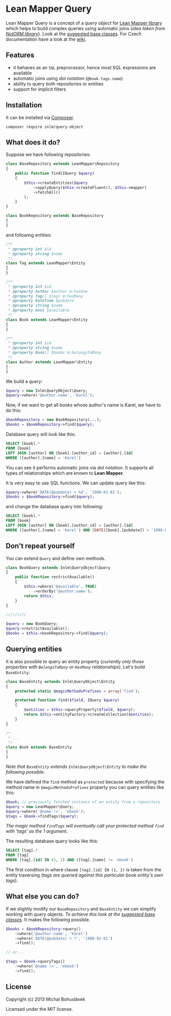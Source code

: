 Lean Mapper Query
=================

Lean Mapper Query is a concept of a *query object* for [Lean Mapper library](https://github.com/Tharos/LeanMapper) which helps to build complex queries using automatic joins (*idea taken from [NotORM library](http://www.notorm.com/)*). Look at the [suggested base classes](https://gist.github.com/mbohuslavek/9410266). For Czech documentation have a look at the [wiki](https://github.com/inlm/query-object/wiki).

Features
--------

- it behaves as an `SQL` preprocessor, hence most SQL expressions are available
- automatic joins using *dot notation* (`@book.tags.name`)
- ability to query both repositories or entities
- support for implicit filters


Installation
------------

It can be installed via [Composer](http://getcomposer.org/download).

```
composer require inlm/query-object
```


What does it do?
----------------

Suppose we have following repositories:

```php
class BaseRepository extends LeanMapper\Repository
{
	public function find(IQuery $query)
	{
		$this->createEntities($query
			->applyQuery($this->createFluent(), $this->mapper)
			->fetchAll()
		);
	}
}

class BookRepository extends BaseRepository
{
}
```

and following entities:

```php
/**
 * @property int $id
 * @property string $name
 */
class Tag extends LeanMapper\Entity
{
}

/**
 * @property int $id
 * @property Author $author m:hasOne
 * @property Tag[] $tags m:hasMany
 * @property DateTime $pubdate
 * @property string $name
 * @property bool $available
 */
class Book extends LeanMapper\Entity
{
}

/**
 * @property int $id
 * @property string $name
 * @property Book[] $books m:belongsToMany
 */
class Author extends LeanMapper\Entity
{
}
```

We build a *query*:

```php
$query = new Inlm\QueryObject\Query;
$query->where('@author.name', 'Karel');
```

Now, if we want to get all books whose author's name is Karel, we have to do this:

```php
$bookRepository = new BookRepository(...);
$books = $bookRepository->find($query);
```

Database query will look like this:
```sql
SELECT [book].*
FROM [book]
LEFT JOIN [author] ON [book].[author_id] = [author].[id]
WHERE ([author].[name] = 'Karel')
```

You can see it performs automatic joins via *dot notation*. It supports all types of relationships which are known to **Lean Mapper**.

It is very easy to use SQL functions. We can update query like this:
```php
$query->where('DATE(@pubdate) > %d', '1998-01-01');
$books = $bookRepository->find($query);
```

and change the database query into following:
```sql
SELECT [book].*
FROM [book]
LEFT JOIN [author] ON [book].[author_id] = [author].[id]
WHERE ([author].[name] = 'Karel') AND (DATE([book].[pubdate]) > '1998-01-01')
```

Don't repeat yourself
---------------------

You can extend `Query` and define own methods.

```php
class BookQuery extends Inlm\QueryObject\Query
{
	public function restrictAvailable()
	{
		$this->where('@available', TRUE)
			->orderBy('@author.name');
		return $this;
	}
}

/////////

$query = new BookQuery;
$query->restrictAvailable();
$books = $this->bookRepository->find($query);
```

Querying entities
-----------------

It is also possible to query an entity property (*currently only those properties with `BelongsToMany` or `HasMany` relationships*). Let's build `BaseEntity`:

```php
class BaseEntity extends Inlm\QueryObject\Entity
{
	protected static $magicMethodsPrefixes = array('find');

	protected function find($field, IQuery $query)
	{
		$entities = $this->queryProperty($field, $query);
		return $this->entityFactory->createCollection($entities);
	}
}

/*
 * ...
 */
class Book extends BaseEntity
{
}
```

*Note that `BaseEntity` extends `Inlm\QueryObject\Entity` to make the following possible.*

We have defined the `find` method as `protected` because with specifying the method name in `$magicMethodsPrefixes` property you can query entities like this:

```php
$book; // previously fetched instance of an entity from a repository
$query = new LeanMapper\Query;
$query->where('@name !=', 'ebook');
$tags = $book->findTags($query);
```

*The magic method `findTags` will eventually call your protected method `find` with 'tags' as the 1 argument.*

The resulting database query looks like this:

```sql
SELECT [tag].*
FROM [tag]
WHERE [tag].[id] IN (1, 2) AND ([tag].[name] != 'ebook')
```

The first condition in where clause `[tag].[id] IN (1, 2)` is taken from the entity traversing (*tags are queried against this particular book entity's own tags*).


What else you can do?
---------------------

If we slightly modify our `BaseRepository` and `BaseEntity` we can simplify working with query objects. *To achieve this look at the [suggested base classes](https://gist.github.com/mbohuslavek/9410266)*. It makes the following possible.

```php
$books = $bookRepository->query()
	->where('@author.name', 'Karel')
	->where('DATE(@pubdate) > ?', '1998-01-01')
	->find();

// or...

$tags = $book->queryTags()
	->where('@name !=', 'ebook')
	->find();
```


License
-------

Copyright (c) 2013 Michal Bohuslávek

Licensed under the MIT license.
